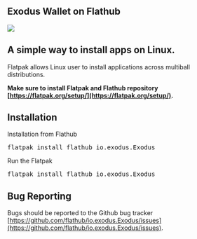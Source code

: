 ## Exodus Wallet on Flathub
[<img src="https://www.exodus.io/desktop/img/portfolio-lsize.png" >](https://flathub.org/apps/details/io.exodus.Exodus)

## A simple way to install apps on Linux.
Flatpak allows Linux user to install applications across multiball distributions.

**Make sure to install Flatpak and Flathub repository [https://flatpak.org/setup/](https://flatpak.org/setup/).**

## Installation


Installation from Flathub
<pre>flatpak install flathub io.exodus.Exodus</pre>

Run the Flatpak
<pre>flatpak install flathub io.exodus.Exodus</pre>


## Bug Reporting

Bugs should be reported to the Github bug tracker [https://github.com/flathub/io.exodus.Exodus/issues](https://github.com/flathub/io.exodus.Exodus/issues).
